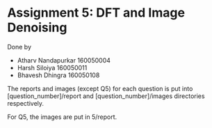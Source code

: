# Assignment 5: DFT and Image Denoising
Done by
- Atharv Nandapurkar 160050004 
- Harsh Siloiya 160050011 
- Bhavesh Dhingra 160050108

The reports and images (except Q5) for each question is put into [question_number]/report and [question_number]/images directories respectively.

For Q5, the images are put in 5/report.

